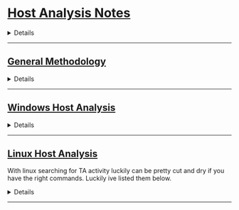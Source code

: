 # **<ins>Host Analysis Notes</ins>**
<details>

    [] Methodology
    [] Windows
        [] Detecting initial access
        [] Detecting Persistence
        [] Detecting Lateral Movement
        [] Detecting Communication
        [] Detecting PrivEsc
        [] Detecting Exfiltration

    [] Linux
        [] Detecting initial access
        [] Detecting Persistence
        [] Detecting Lateral Movement
        [] Detecting Communication
        [] Detecting PrivEsc
        [] Detecting Exfiltration
</details>

----------------------------------------------------------------------------
## **<ins>General Methodology</ins>**

<details>


</details>

----------------------------------------------------------------------------
## **<ins>Windows Host Analysis</ins>**

<details>

### **Increasing Visablilty and Host Logging**
Audit Policies
>Audit Policies are used to dictate which security related events are recorded. They can be used to record telemerty on activity like account logon events, Account Management, System events, Privilege use, And much more

```
[] 1. Launch Secpol.msc
[] 2. Local Policies > Audit Policies > enable auditing on all items
[] 3. Advanced Audit Policy Configuration > enable Auditing on all items
```
    
Process Visibility
>Increasing Process visability and enabling Process creation events to be recorded will allow for tracking of process creation and aid in the detection of TA activity.

```
[] 1. Launch Secpol.msc
[] 2. Security Settings > Advanced Audit Policy Configuration > System Audit Policies - Local Group Policy Object > Detailed Tracking.
[] 3. Audit Process Creation > Properties
[] 4. Select Config box, select Success, select Failure.
```

### **Tracking Processes**
```
Event Log / Name / Event ID
---------------------------------
Security / Process Creation / 4688

```
When Tracking down Processes the information i like to gather is below

```
[] 1. Who ran it:
[] 2. When did it run:
[] 3. What permissions did it run as:
[] 4. Where did it run From:
[] 5. What did it do:
```




<ins>Detect Me's</ins>

>Powershell to list all processes spawned and display unique Cmdline Args ran

```
$result = Get-WinEvent -FilterHashtable @{LogName="Security";Id=4688;StartTime = (Get-Date).AddDays(-7)} | ForEach-Object {
    $eventXml = ([xml]$_.ToXml()).Event
    $evt = [ordered]@{
        EventDate = [DateTime]$eventXml.System.TimeCreated.SystemTime
        Computer  = $eventXml.System.Computer
    }
    $eventXml.EventData.ChildNodes | ForEach-Object { $evt[$_.Name] = $_.'#text' }
    [PsCustomObject]$evt
}
$cmdCount = @()
Foreach($res in $result.CommandLine){
    $cmdCount += $res
}
$cmdCount | Sort-Object -unique
```

>Powershell to filter windows process creation for powershell instences running
```
Get-WinEvent -FilterHashtable @{
    LogName = 'Security'
    Id = 4688
    StartTime = (Get-Date).AddDays(-7)
} | Select TimeCreated,Id,Message -ExpandProperty Message | Select-String powershell
```

### **Detecting account manipulation**
```
Event Log / Name / Event ID / Scope
-----------------------------------------------
Security / Account Logon Faliure / 4625 / Local
Security / Account Logon Success / 4624 / Local



```


### **Detecting initial access**

### **Detecting Persistence**
    
### **Detecting Lateral Movement**
    
### **Detecting Communication**
    
### **Detecting PrivEsc**
    
### **Detecting Exfiltration**

### **Detecting Indicator Removal**

Detecting TA Actions to cover their tracks

```
Event Log / Name / Event ID / Scope
---------------------------------------------------------
Security / Security Event Log is Cleared / 1102 / Domain



``` 


Attackers will clear event logs to decrease the visabliity into actions they preformed.
Below are some methods to do it and may help in identification of these actions

Logs are stored on disk at the following location
```
C:\windows\System32\winevt\logs\
```
that being said the first method you could use if permissions allow is to straight delete that directory.

other cmdline and powershell methods to do so are listed below

>cmd

```
wevtutil cl system
wevtutil cl security
wevtutil cl application

```


<ins>Detect Me's</ins>

> Check to see if event logs where cleared.
```
Get-WinEvent -FilterHashtable @{
    LogName = 'Security'
    Id = 1102
    StartTime = (Get-Date).AddDays(-7)
}
```


### **Windows Memory Analysis**

**<ins>Capturing a full memory dump</ins>**

'''
[] Open FTK
[] File > Capture memory 
[] pick outpath and name
[] after capture open powershell
[] get-filehash -algorithm md5 .\memdump.mem
'''

**<ins>Capturing a process memory dump</ins>**

using procdump64:

'''
[] Open Powershell
[] .\procdump64.exe -ma lsass.exe C:\Dir\to\Save -accepteula
[] get-filehash -algorithm md5 C:\dir\to\save\proc.dmp
'''

**<ins>Capturing a Crash dump</ins>**

'''
[] win + r > sysdm.cpl 
[] Advanced tab > settings > startup and recovery
[] configure mem dump in system faliure > write debugging information > Active Memory Dump
'''


</details>

----------------------------------------------------------------------------
## **<ins>Linux Host Analysis</ins>**
With linux searching for TA activity luckily can be pretty cut and dry if you have the right commands. Luckily ive listed them below.

<details>

### **Locating Processes and Network Connections**

>List all running processes

```
ps aux
```

>List all running processes running as a specific user

```
ps aux | grep root
```

Lets say we have a process we beleive is planted by the TA. We can start our investigation by using the ```lsof``` command this will give a list of all open files and can be provided the pid of the process we currently have in question

```
lsof -p 12345
```

After analyzing our output here we can now start looking into if network connections are made. in all honesty id really start here. if you can start by using internal to external network connections as a base list to start your querys on then its probably a fair bet since attackers need external to internal connection. This can also reveal more information like what ports are being used, is it a common port? does the port appear to change over time? how often is the process calling back? these are all things we should be able to discover from running and analyzing the below command

```
lsof -i -P -n
```

Looking at our output we can run through a list to help decide whats wonky and whats normal external connection. We can further widdle this list down by checking to see if the list we have has any known IP addresses in it (e.g IP associated to a package manager). If we where able to narrow that down now we can start looking into src and dest ports in use. Does this pairing make sense? do we have a high port to 443? might be indicative of a C2 plant. do we standard protocols being used over non traditional ports they are assigned?




---------------------------------------------------------------------------------------------

### **Detecting initial access**

With linux, the primary reason to have this server in the first place is most likely to
host a service for other systems. 

<ins>Web IA</ins>
With web as a initial access we first gotta know what service is installed as a web service.

We can look in the logging to see whats available.

```/var/log/```

if we start seeing things like ```/var/log/nginx``` or ```/var/log/apache2``` we should prob check there.


On that note. how do we detect funky traffic in these logs?


---------------------------------------------------------------------------------------------   

### **Detecting Persistence**

When detecting persistence on linux its layed out in a great way to create a running bash script to do it. Since linux everything is a file and persistence typically takes avantage of file reference and execution of contents we can make alil enumeration script to help us do this. first we need to understand common locations and what we want to grab out of them. 

>Common Persistence in linux

```
[] 1. Account Creation
[] 2. Cron Jobs
[] 3. Services
```
---------------------------------------------------------------------------------------------
**<ins>Account Creation</ins>**

When looking into account creation we can look into to the  ``` /var/log ``` directory
this directoy houses the  ``` /var/log/auth.log ``` file and from here we can grep for ```useradd``` or ```passwd``` commands run to check for account creation and minipulation

> checking for Account Creation
```
sudo cat /var/log/auth.log | grep useradd
```

>checking for Account Modification
```
sudo cat /var/log/auth.log | grep usermod
```
```
sudo cat /var/log/auth.log | grep useradd
```
```
sudo cat /var/log/auth.log | grep passwd
```

Next we can start seeing what shell this user logs in with

>checking spawn shell
```
sudo cat /etc/passwd
```
---------------------------------------------------------------------------------------------
**<ins>Cron Jobs</ins>**

Cron Jobs are pretty much the same as task scheduler in windows. these will run jobs on time based increment. these jobs can run commands or scripts that are referenced within the file.

>Location of Crontabs
```
User Crontabs:
/var/spool/cron/
/var/spool/cron/crontabs

System-wide Crontabs:
/etc/crontab
/etc/cron.d

```

When analyzing these we can just seach thru them and look for things like user cron jobs pointing to scripts in user dir's where we can then do some further reading on the script to see whats up.

---------------------------------------------------------------------------------------------
**<ins>Services</ins>**

The Reason services are ideal for attackers is for the fact they boot on startup and give you pretty granular control over longterm cover inside of a machine. Services are located inside the ```/etc/systemd/system/``` directory. To provide an example of how services can be used please see below

> Below is a sample service file
```
[Unit]
Description=Backup Manager
After=network.target

[Service]
ExecStart=/home/TA/.sus_proc
Restart=on-failure
User=nobody
Group=nogroup

[Install]
WantedBy=multi-user.target
```

above we can see a service file where on startup this badboy will kick off and launch a file from the TA's home directory. this file really can contain anything like a check to validte C2 beacon, backdoor acounts still active, a method of data exfil. so this is a really nice way to stay on target. the biggest downside to it is the fact its metioned here, to well known. None the less still a easy thing to check for 

>Example of how to pull every service file and grep the ExecStart locations
```
sudo cat /etc/systemd/system/* | grep ExecStart
```
This will give you some insight into what is being called and typically what sticks out is whats wrong.

Additional to this there are a few log locations we can check to see details of when/how its running

>syslogs
```
cat /var/log/syslog | grep .sus_proc
```
>journalctl
```
sudo journalctl -u .sus_proc
```


**<ins>Building a process tree</ins>**

with building a process tree out on a suspected file well want to follow the ppid of the process all the way up to pid 1

```

1. ausearch -i -x "<Command/file/text thats sus here>"
2. next record the starting location pid and the ppid
3. ausearch -i --pid <put previous pid here> 
4. record actions taken by the newly analyzed pid and the ppid
5. auseach -i --pid <new pid>
6. repeat.

```

---------------------------------------------------------------------------------------------

### **Detecting Lateral Movement**



----------------------------------------------------------------------------------------------  

### **Detecting Communication**



-----------------------------------------------------------------------------------------------

### **Detecting PrivEsc**


-----------------------------------------------------------------------------------------------

### **Detecting Exfiltration**

-----------------------------------------------------------------------------------------------

### **Memory Analysis**

The Goals with memory analysis is to capture the data that's lifetime is often very short. if captured when compromise is suspected then we can look into the specifics of what is occuring and give a deeper look into what the attacker may have achived.


**<ins>Volatile memory</ins>**
Volatile memory is anything that is not preserved after system restart/powerloss/ service restart. In addition to this memory has a hierarchy to what is preserved first and what is instantly over written.

```
CPU Registers
    |
    V
CPU Cache
    |
    V
RAM
    |
    V
Disk Storage

```

When Going through volatile memory analysis, specifically on RAM this is divided up inbetween two spaces. kernal space and user space.

User Space consists of process launched by the user or applications. each space is seperate to be protected from others.

kernal space is a reserve for the OS and low-level services that will manage resources like drivers and memory access.

**<ins>Collection Objectives/Focus of analysis</ins>**

there are diffrent types of memory dumps and basically just detail how verbose they are. we have '''Full Memory Dump''','''Process Dump''', and '''PageFile And Swap Analysis'''. in some cases you can also parse the systems hibernation file '''hiberfil.sys''' to extract RAM Contents. On linux the best tool to capture a memory image is
'''LiME (Linux Memory Extractor)'''

When Collecting a memory image where going to make sure we want to collect the following:

```
[] Running Processes
[] Open Network connections and ports
[] Logged-in users and recent commands
[] decrypted content, including encryption keys
[] injected code or fileless malware
```

Now the question arises, what should we look for in memory?

'''
[] Suspicious or malicious processes that are running without a corresponding file on disk
[] DLL injection where malicious code is injected into memory space of a legit process
[] process hollowing and the mem space that is replaces with malicious code
[] API hooking and the interception of a normal function call
[] rootkits in a kernel level space where 

'''

Timing on capture is obviously very important.

If you detect any of the following, capturing a mem_image is probably worth it:

'''
[] Lateral Movement
    -If we start detecting lateral movement we can look into   what processes are running and what cmdline args have been ran to get a good timeline. this will also expose what credentials have been used and what account to monitor more.

[] Fileless/In-Memory Malware
    this type of activity will give us a look into the processes housing the beacons, we can gather C2 Addresses and if it is an interperted language like PS/VBS/Bash we can see whats ran in plaintext
[] Evidence Destruction
    This will also reveal a timeline for us, focusing on what cmdline args where ran and what was deleted/ the method of deletion.

'''


-----------------------------------------------------------------------------------------------
</details>

-----------------------------------------------------------------------------------------------
